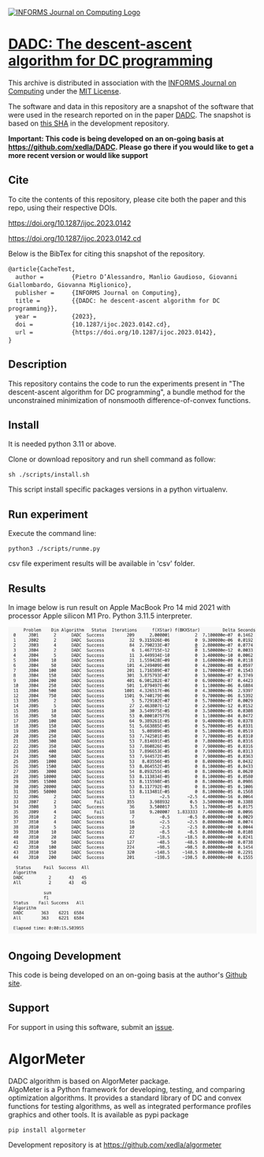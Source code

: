 [![INFORMS Journal on Computing Logo](https://INFORMSJoC.github.io/logos/INFORMS_Journal_on_Computing_Header.jpg)](https://pubsonline.informs.org/journal/ijoc)

# [DADC: The descent-ascent algorithm for DC programming](https://doi.org/10.1287/ijoc.2023.0142)


This archive is distributed in association with the [INFORMS Journal on
Computing](https://pubsonline.informs.org/journal/ijoc) under the [MIT License](LICENSE).

The software and data in this repository are a snapshot of the software
that were used in the research reported on in the paper 
[DADC](https://doi.org/10.1287/ijoc.2023.0142). 
The snapshot is based on 
[this SHA](https://github.com/xedla/DADC/commit/9807f88004f7b74b3e989015ad6b9b612563e49a)
in the development repository. 

**Important: This code is being developed on an on-going basis at 
https://github.com/xedla/DADC. Please go there if you would like to
get a more recent version or would like support**

## Cite

To cite the contents of this repository, please cite both the paper and this repo, using their respective DOIs.

https://doi.org/10.1287/ijoc.2023.0142

https://doi.org/10.1287/ijoc.2023.0142.cd

Below is the BibTex for citing this snapshot of the repository.

```
@article{CacheTest,
  author =        {Pietro D’Alessandro, Manlio Gaudioso, Giovanni Giallombardo, Giovanna Miglionico},
  publisher =     {INFORMS Journal on Computing},
  title =         {{DADC: he descent-ascent algorithm for DC programming}},
  year =          {2023},
  doi =           {10.1287/ijoc.2023.0142.cd},
  url =           {https://doi.org/10.1287/ijoc.2023.0142},
}  
```

## Description

This repository contains the code to run the experiments present in "The descent-ascent algorithm for DC programming", a bundle method for the unconstrained minimization of nonsmooth difference-of-convex functions. 

## Install
It is needed python 3.11 or above.

Clone or download repository and run shell command as follow:

```
sh ./scripts/install.sh
```

This script install specific packages versions in a python virtualenv.

## Run experiment

Execute the command line:

```
python3 ./scripts/runme.py
```
csv file experiment results will be available in 'csv' folder.
## Results
In image below is run result on Apple MacBook Pro 14 mid 2021 with processor Apple silicon M1 Pro.
Python 3.11.5 interpreter.

<img src="results/dadc.png" alt="DACD result" />


## Ongoing Development

This code is being developed on an on-going basis at the author's
[Github site](https://github.com/xedla/DADC).

## Support

For support in using this software, submit an
[issue](https://github.com/xedla/DADC/issues/new).

# AlgorMeter
DADC algorithm is based on AlgorMeter package.  
AlgoMeter is a Python framework for developing, testing, and comparing optimization algorithms. It provides a standard library of DC and convex functions for testing algorithms, as well as integrated performance profiles graphics and other tools.
It is available as pypi package
```
pip install algormeter
```

Development repository is at https://github.com/xedla/algormeter